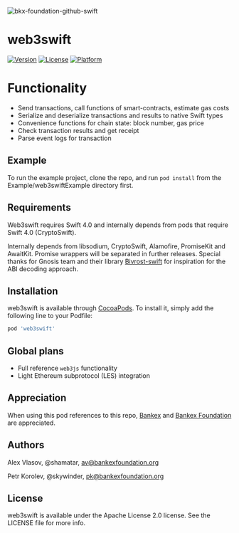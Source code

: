![bkx-foundation-github-swift](https://user-images.githubusercontent.com/3356474/34412791-5b58962c-ebf0-11e7-8460-5592b12e6e9d.png)

# web3swift

[![Version](https://img.shields.io/cocoapods/v/web3swift.svg?style=flat)](http://cocoapods.org/pods/web3swift)
[![License](https://img.shields.io/cocoapods/l/web3swift.svg?style=flat)](http://cocoapods.org/pods/web3swift)
[![Platform](https://img.shields.io/cocoapods/p/web3swift.svg?style=flat)](http://cocoapods.org/pods/web3swift)

# Functionality

- Send transactions, call functions of smart-contracts, estimate gas costs
- Serialize and deserialize transactions and results to native Swift types
- Convenience functions for chain state: block number, gas price
- Check transaction results and get receipt
- Parse event logs for transaction

## Example

To run the example project, clone the repo, and run `pod install` from the Example/web3swiftExample directory first.

## Requirements

Web3swift requires Swift 4.0 and internally depends from pods that require Swift 4.0 (CryptoSwift).

Internally depends from libsodium, CryptoSwift, Alamofire, PromiseKit and AwaitKit. Promise wrappers will be separated in further releases. Special thanks for Gnosis team and their library [Bivrost-swift](https://github.com/gnosis/bivrost-swift) for inspiration for the ABI decoding approach.

## Installation

web3swift is available through [CocoaPods](http://cocoapods.org). To install
it, simply add the following line to your Podfile:

```ruby
pod 'web3swift'
```

## Global plans
- Full reference `web3js` functionality
- Light Ethereum subprotocol (LES) integration

## Appreciation

When using this pod references to this repo, [Bankex](http://bankex.com) and [Bankex Foundation](http://bankexfoundation.org) are appreciated.

## Authors

Alex Vlasov, @shamatar,  av@bankexfoundation.org

Petr Korolev, @skywinder, pk@bankexfoundation.org

## License

web3swift is available under the Apache License 2.0 license. See the LICENSE file for more info.
